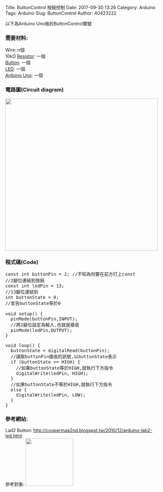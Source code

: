 Title: ButtonControl 按鈕控制
Date: 2017-09-30 13:26
Category: Arduino
Tags: Arduino
Slug: ButtonControl
Author: 40423222

以下為Arduino Uno板的ButtonControl實驗

<!-- PELICAN_END_SUMMARY -->

### 需要材料:
Wire: n個<br/>
10kΩ <a href="https://40423222.github.io/Arduino/blog/Resistance.html">Resistor</a>: 一個<br/>
<a href="https://40423222.github.io/Arduino/blog/Button.html">Button</a>: 一個<br/>
<a href="https://40423222.github.io/Arduino/blog/LED.html">LED</a>: 一個<br/>
<a href="http://coopermaa2nd.blogspot.tw/2011/05/arduino.html">Arduino Uno</a>: 一個



### 電路圖(Circuit diagram)

<img src="./../data/Button/Circuit diagram.png" width="480" />



### 程式碼(Code)

<pre class="brush: python">
const int buttonPin = 2; //不知為何要在前方打上const
//2腳位連結到按鈕
const int ledPin = 13;
//13腳位連結到
int buttonState = 0;
//宣告buttonState等於0

void setup() {
  pinMode(buttonPin,INPUT);
  //將2腳位設定為輸入,也就是接收
  pinMode(ledPin,OUTPUT);
}

void loop() {
  buttonState = digitalRead(buttonPin);
  //讀取buttonPin接收的訊號,以buttonState表示
  if (buttonState == HIGH) {
    //如果buttonState等於HIGH,就執行下方指令
    digitalWrite(ledPin, HIGH); 
  }
  //如果buttonState不等於HIGH,就執行下方指令
  else {
    digitalWrite(ledPin, LOW);
  }
}
</pre>



### 參考網站:
Lad2 Button:
<a href="http://coopermaa2nd.blogspot.tw/2010/12/arduino-lab2-led.html">http://coopermaa2nd.blogspot.tw/2010/12/arduino-lab2-led.html</a><br/>
參考對象:
<img src="./../data/參考對象/Cooper Maa.png" width="150" />